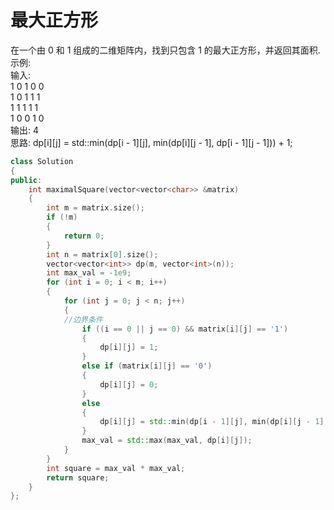 # 最大正方形
在一个由 0 和 1 组成的二维矩阵内，找到只包含 1 的最大正方形，并返回其面积. <br>
示例: <br>
输入: <br>
1 0 1 0 0 <br>
1 0 1 1 1 <br>
1 1 1 1 1 <br>
1 0 0 1 0 <br>
输出: 4 <br>
思路: dp[i][j] = std::min(dp[i - 1][j], min(dp[i][j - 1], dp[i - 1][j - 1])) + 1; 
```cpp
class Solution
{
public:
    int maximalSquare(vector<vector<char>> &matrix)
    {
        int m = matrix.size();
        if (!m)
        {
            return 0;
        }
        int n = matrix[0].size();
        vector<vector<int>> dp(m, vector<int>(n));
        int max_val = -1e9;
        for (int i = 0; i < m; i++)
        {
            for (int j = 0; j < n; j++)
            {
            //边界条件
                if ((i == 0 || j == 0) && matrix[i][j] == '1')
                {
                    dp[i][j] = 1;
                }
                else if (matrix[i][j] == '0')
                {
                    dp[i][j] = 0;
                }
                else
                {
                    dp[i][j] = std::min(dp[i - 1][j], min(dp[i][j - 1], dp[i - 1][j - 1])) + 1;
                }
                max_val = std::max(max_val, dp[i][j]);
            }
        }
        int square = max_val * max_val;
        return square;
    }
};
```
